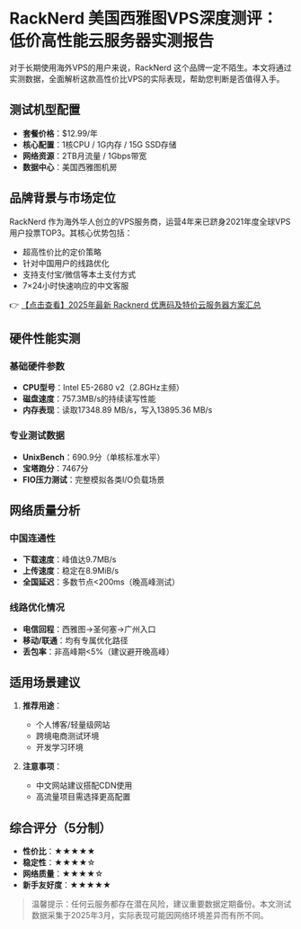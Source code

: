 # RackNerd 美国西雅图VPS深度测评：低价高性能云服务器实测报告

对于长期使用海外VPS的用户来说，RackNerd 这个品牌一定不陌生。本文将通过实测数据，全面解析这款高性价比VPS的实际表现，帮助您判断是否值得入手。

## 测试机型配置
- **套餐价格**：$12.99/年
- **核心配置**：1核CPU / 1G内存 / 15G SSD存储
- **网络资源**：2TB月流量 / 1Gbps带宽
- **数据中心**：美国西雅图机房

## 品牌背景与市场定位
RackNerd 作为海外华人创立的VPS服务商，运营4年来已跻身2021年度全球VPS用户投票TOP3。其核心优势包括：
- 超高性价比的定价策略
- 针对中国用户的线路优化
- 支持支付宝/微信等本土支付方式
- 7×24小时快速响应的中文客服

👉 [【点击查看】2025年最新 Racknerd 优惠码及特价云服务器方案汇总](https://bit.ly/Rack_Nerd)

## 硬件性能实测
### 基础硬件参数
- **CPU型号**：Intel E5-2680 v2（2.8GHz主频）
- **磁盘速度**：757.3MB/s的持续读写性能
- **内存表现**：读取17348.89 MB/s，写入13895.36 MB/s

### 专业测试数据
- **UnixBench**：690.9分（单核标准水平）
- **宝塔跑分**：7467分
- **FIO压力测试**：完整模拟各类I/O负载场景

## 网络质量分析
### 中国连通性
- **下载速度**：峰值达9.7MB/s
- **上传速度**：稳定在8.9MiB/s
- **全国延迟**：多数节点<200ms（晚高峰测试）

### 线路优化情况
- **电信回程**：西雅图→圣何塞→广州入口
- **移动/联通**：均有专属优化路径
- **丢包率**：非高峰期<5%（建议避开晚高峰）

## 适用场景建议
1. **推荐用途**：
   - 个人博客/轻量级网站
   - 跨境电商测试环境
   - 开发学习环境

2. **注意事项**：
   - 中文网站建议搭配CDN使用
   - 高流量项目需选择更高配置

## 综合评分（5分制）
- **性价比**：★★★★★
- **稳定性**：★★★★☆
- **网络质量**：★★★★☆
- **新手友好度**：★★★★★

> 温馨提示：任何云服务都存在潜在风险，建议重要数据定期备份。本文测试数据采集于2025年3月，实际表现可能因网络环境差异而有所不同。